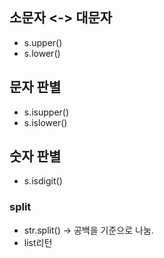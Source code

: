 ## 소문자 <-> 대문자
- s.upper()
- s.lower()

## 문자 판별
- s.isupper()
- s.islower()

## 숫자 판별
- s.isdigit()

### split
- str.split() -> 공백을 기준으로 나눔. 
- list리턴